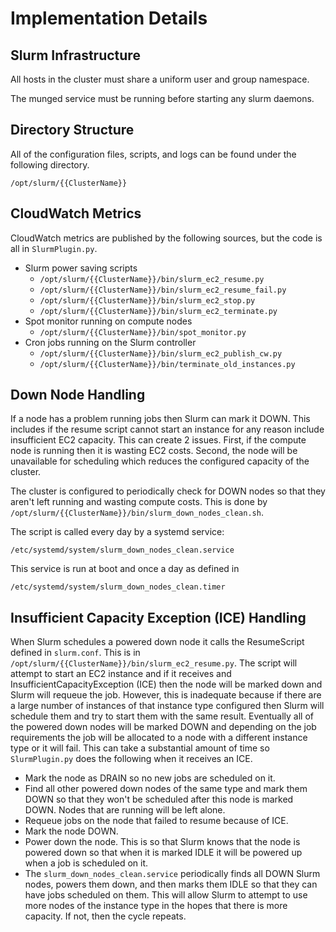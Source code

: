 # Implementation Details

## Slurm Infrastructure

All hosts in the cluster must share a uniform user and group namespace.

The munged service must be running before starting any slurm daemons.

## Directory Structure

All of the configuration files, scripts, and logs can be found under the following directory.

```
/opt/slurm/{{ClusterName}}
```

## CloudWatch Metrics

CloudWatch metrics are published by the following sources, but the code is all in `SlurmPlugin.py`.

* Slurm power saving scripts
    * `/opt/slurm/{{ClusterName}}/bin/slurm_ec2_resume.py`
    * `/opt/slurm/{{ClusterName}}/bin/slurm_ec2_resume_fail.py`
    * `/opt/slurm/{{ClusterName}}/bin/slurm_ec2_stop.py`
    * `/opt/slurm/{{ClusterName}}/bin/slurm_ec2_terminate.py`
* Spot monitor running on compute nodes
    * `/opt/slurm/{{ClusterName}}/bin/spot_monitor.py`
* Cron jobs running on the Slurm controller
    * `/opt/slurm/{{ClusterName}}/bin/slurm_ec2_publish_cw.py`
    * `/opt/slurm/{{ClusterName}}/bin/terminate_old_instances.py`

## Down Node Handling

If a node has a problem running jobs then Slurm can mark it DOWN.
This includes if the resume script cannot start an instance for any reason include insufficient EC2 capacity.
This can create 2 issues. First, if the compute node is running then it is wasting EC2 costs.
Second, the node will be unavailable for scheduling which reduces the configured capacity of the cluster.

The cluster is configured to periodically check for DOWN nodes so that they aren't left running and wasting compute costs.
This is done by `/opt/slurm/{{ClusterName}}/bin/slurm_down_nodes_clean.sh`.

The script is called every day by a systemd service:

`/etc/systemd/system/slurm_down_nodes_clean.service`

This service is run at boot and once a day as defined in

`/etc/systemd/system/slurm_down_nodes_clean.timer`

## Insufficient Capacity Exception (ICE) Handling

When Slurm schedules a powered down node it calls the ResumeScript defined in `slurm.conf`.
This is in `/opt/slurm/{{ClusterName}}/bin/slurm_ec2_resume.py`.
The script will attempt to start an EC2 instance and if it receives and InsufficientCapacityException (ICE) then the node will be marked down and Slurm will requeue the job.
However, this is inadequate because if there are a large number of instances of that instance type configured then
Slurm will schedule them and try to start them with the same result.
Eventually all of the powered down nodes will be marked DOWN and depending on the job requirements the job will be allocated
to a node with a different instance type or it will fail.
This can take a substantial amount of time so `SlurmPlugin.py` does the following when it receives an ICE.

* Mark the node as DRAIN so no new jobs are scheduled on it.
* Find all other powered down nodes of the same type and mark them DOWN so that they won't be scheduled after this node is marked DOWN. Nodes that are running will be left alone.
* Requeue jobs on the node that failed to resume because of ICE.
* Mark the node DOWN.
* Power down the node. This is so that Slurm knows that the node is powered down so that when it is marked IDLE it will be powered up when a job is scheduled on it.
* The `slurm_down_nodes_clean.service` periodically finds all DOWN Slurm nodes, powers them down, and then marks them IDLE so that they can have jobs scheduled on them. This will allow Slurm to attempt to use more nodes of the instance type in the hopes that there is more capacity. If not, then the cycle repeats.
